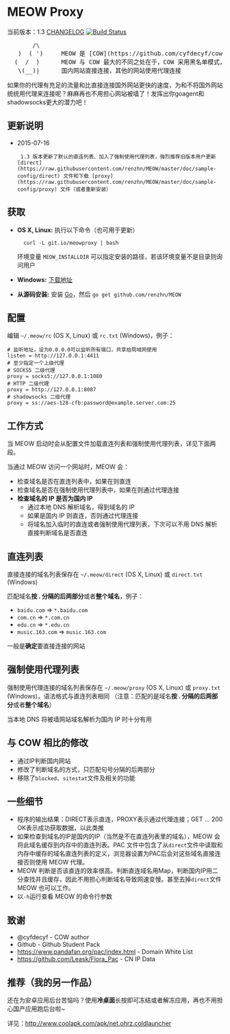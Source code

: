 # MEOW Proxy

当前版本：1.3 [CHANGELOG](CHANGELOG)
[![Build Status](https://travis-ci.org/renzhn/MEOW.png?branch=master)](https://travis-ci.org/renzhn/MEOW)

<pre>
       /\
   )  ( ')     MEOW 是 [COW](https://github.com/cyfdecyf/cow) 的一个派生版本
  (  /  )      MEOW 与 COW 最大的不同之处在于，COW 采用黑名单模式， 而 MEOW 采用白名单模式
   \(__)|      国内网站直接连接，其他的网站使用代理连接
</pre>

如果你的代理有充足的流量和比直接连接国外网站更快的速度，为和不将国外网站统统用代理来连接呢？麻麻再也不用担心网站被墙了！发挥出你goagent和shadowsocks更大的潜力吧！

## 更新说明

- 2015-07-16

       1.3 版本更新了默认的直连列表、加入了强制使用代理列表，强烈推荐旧版本用户更新 [direct](https://raw.githubusercontent.com/renzhn/MEOW/master/doc/sample-config/direct) 文件和下载 [proxy](https://raw.githubusercontent.com/renzhn/MEOW/master/doc/sample-config/proxy) 文件（或者重新安装）

## 获取

- **OS X, Linux:** 执行以下命令（也可用于更新）

        curl -L git.io/meowproxy | bash

  环境变量 `MEOW_INSTALLDIR` 可以指定安装的路径，若该环境变量不是目录则询问用户
- **Windows:** [下载地址](http://meowproxy.me/dist/windows/)
- **从源码安装:** 安装 [Go](http://golang.org/doc/install)，然后 `go get github.com/renzhn/MEOW`

## 配置

编辑 `~/.meow/rc` (OS X, Linux) 或 `rc.txt` (Windows)，例子：

    # 监听地址，设为0.0.0.0可以监听所有端口，共享给局域网使用
    listen = http://127.0.0.1:4411
    # 至少指定一个上级代理
    # SOCKS5 二级代理
    proxy = socks5://127.0.0.1:1080
    # HTTP 二级代理
    proxy = http://127.0.0.1:8087
    # shadowsocks 二级代理
    proxy = ss://aes-128-cfb:password@example.server.com:25

## 工作方式

当 MEOW 启动时会从配置文件加载直连列表和强制使用代理列表，详见下面两段。

当通过 MEOW 访问一个网站时，MEOW 会：

- 检查域名是否在直连列表中，如果在则直连
- 检查域名是否在强制使用代理列表中，如果在则通过代理连接
- **检查域名的 IP 是否为国内 IP**
    - 通过本地 DNS 解析域名，得到域名的 IP
    - 如果是国内 IP 则直连，否则通过代理连接
    - 将域名加入临时的直连或者强制使用代理列表，下次可以不用 DNS 解析直接判断域名是否直连

## 直连列表

直接连接的域名列表保存在 `~/.meow/direct` (OS X, Linux) 或 `direct.txt` (Windows)


匹配域名**按 . 分隔的后两部分**或者**整个域名**，例子：

-  `baidu.com` => `*.baidu.com`
-  `com.cn` => `*.com.cn`
-  `edu.cn` => `*.edu.cn`
-  `music.163.com` => `music.163.com`

一般是**确定**要直接连接的网站

## 强制使用代理列表

强制使用代理连接的域名列表保存在 `~/.meow/proxy` (OS X, Linux) 或 `proxy.txt` (Windows)，语法格式与直连列表相同
（注意：匹配的是域名**按 . 分隔的后两部分**或者**整个域名**）

当本地 DNS 将被墙网站域名解析为国内 IP 时十分有用

## 与 COW 相比的修改

- 通过IP判断国内网站
- 修改了判断域名的方式，只匹配句号分隔的后两部分
- 移除了`blocked`、`sitestat`文件及相关的功能

## 一些细节

- 程序的输出结果：DIRECT表示直连，PROXY表示通过代理连接；GET ... 200 OK表示成功获取数据，以此类推
- 如果检查到域名的IP是国内的IP（当然是不在直连列表里的域名），MEOW 会将此域名缓存到内存中的直连列表。PAC 文件中包含了从`direct`文件中读取和内存中缓存的域名直连列表的定义，浏览器设置为PAC后会对这些域名直接连接否则使用 MEOW 代理。
- MEOW 判断是否该直连的效率很高。判断直连域名用Map，判断国内IP用二分查找并且缓存，因此不用担心判断域名导致网速变慢。甚至去掉`direct`文件 MEOW 也可以工作。
- 以`-h`运行查看 MEOW 的命令行参数

## 致谢

- @cyfdecyf - COW author
- Github - Github Student Pack
- https://www.pandafan.org/pac/index.html - Domain White List
- https://github.com/Leask/Flora_Pac - CN IP Data

## 推荐（我的另一作品）

还在为安卓应用后台苦恼吗？使用**冷桌面**长按即可冻结或者解冻应用，再也不用担心国产应用跑后台啦~


详见：http://www.coolapk.com/apk/net.ohrz.coldlauncher
